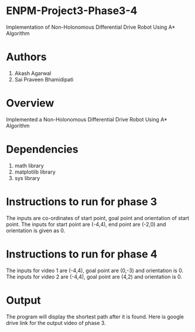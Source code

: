 # ENPM-Project3-Phase3-4
Implementation of Non-Holonomous Differential Drive Robot Using A* Algorithm

# Authors
1. Akash Agarwal
2. Sai Praveen Bhamidipati

# Overview
Implemented a Non-Holonomous Differential Drive Robot Using A* Algorithm

# Dependencies
1. math library
2. matplotlib library
3. sys library

# Instructions to run for phase 3
The inputs are co-ordinates of start point, goal point and orientation of start point.
The inputs for start point are (-4,4), end point are (-2,0) and orientation is given as 0.

# Instructions to run for phase 4
The inputs for video 1 are (-4,4), goal point are (0,-3) and orientation is 0.
The inputs for video 2 are (-4,4), goal point are (4,2) and orientation is 0.

# Output
The program will display the shortest path after it is found.
Here is google drive link for the output video of phase 3.


